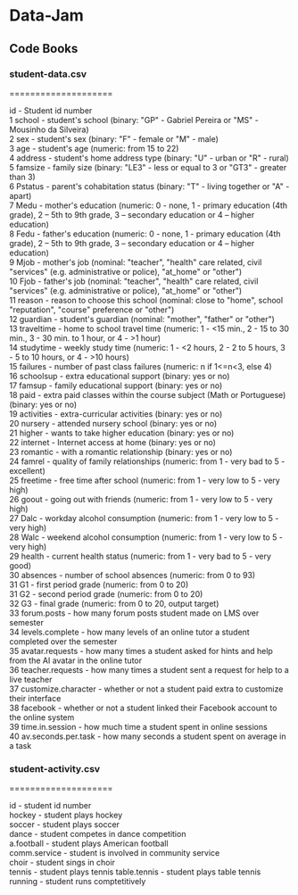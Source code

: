 # Data-Jam
## Code Books

### student-data.csv
====================

id - Student id number  
1 school - student's school (binary: "GP" - Gabriel Pereira or "MS" - Mousinho da Silveira)  
2 sex - student's sex (binary: "F" - female or "M" - male)  
3 age - student's age (numeric: from 15 to 22)  
4 address - student's home address type (binary: "U" - urban or "R" - rural)  
5 famsize - family size (binary: "LE3" - less or equal to 3 or "GT3" - greater than 3)  
6 Pstatus - parent's cohabitation status (binary: "T" - living together or "A" - apart)  
7 Medu - mother's education (numeric: 0 - none,  1 - primary education (4th grade), 2 – 5th to 9th grade, 3 – secondary education or 4 – higher education)  
8 Fedu - father's education (numeric: 0 - none,  1 - primary education (4th grade), 2 – 5th to 9th grade, 3 – secondary education or 4 – higher education)  
9 Mjob - mother's job (nominal: "teacher", "health" care related, civil "services" (e.g. administrative or police), "at_home" or "other")  
10 Fjob - father's job (nominal: "teacher", "health" care related, civil "services" (e.g. administrative or police), "at_home" or "other")  
11 reason - reason to choose this school (nominal: close to "home", school "reputation", "course" preference or "other")  
12 guardian - student's guardian (nominal: "mother", "father" or "other")  
13 traveltime - home to school travel time (numeric: 1 - <15 min., 2 - 15 to 30 min., 3 - 30 min. to 1 hour, or 4 - >1 hour)  
14 studytime - weekly study time (numeric: 1 - <2 hours, 2 - 2 to 5 hours, 3 - 5 to 10 hours, or 4 - >10 hours)  
15 failures - number of past class failures (numeric: n if 1<=n<3, else 4)  
16 schoolsup - extra educational support (binary: yes or no)  
17 famsup - family educational support (binary: yes or no)  
18 paid - extra paid classes within the course subject (Math or Portuguese) (binary: yes or no)  
19 activities - extra-curricular activities (binary: yes or no)  
20 nursery - attended nursery school (binary: yes or no)  
21 higher - wants to take higher education (binary: yes or no)  
22 internet - Internet access at home (binary: yes or no)  
23 romantic - with a romantic relationship (binary: yes or no)  
24 famrel - quality of family relationships (numeric: from 1 - very bad to 5 - excellent)  
25 freetime - free time after school (numeric: from 1 - very low to 5 - very high)  
26 goout - going out with friends (numeric: from 1 - very low to 5 - very high)  
27 Dalc - workday alcohol consumption (numeric: from 1 - very low to 5 - very high)  
28 Walc - weekend alcohol consumption (numeric: from 1 - very low to 5 - very high)  
29 health - current health status (numeric: from 1 - very bad to 5 - very good)  
30 absences - number of school absences (numeric: from 0 to 93)  
31 G1 - first period grade (numeric: from 0 to 20)  
31 G2 - second period grade (numeric: from 0 to 20)  
32 G3 - final grade (numeric: from 0 to 20, output target)  
33 forum.posts - how many forum posts student made on LMS over semester  
34 levels.complete - how many levels of an online tutor a student completed over the semester  
35 avatar.requests - how many times a student asked for hints and help from the AI avatar in the online tutor  
36 teacher.requests - how many times a student sent a request for help to a live teacher  
37 customize.character - whether or not a student paid extra to customize their interface  
38 facebook - whether or not a student linked their Facebook account to the online system  
39 time.in.session - how much time a student spent in online sessions  
40 av.seconds.per.task - how many seconds a student spent on average in a task  

### student-activity.csv
====================

id - student id number  
hockey - student plays hockey  
soccer - student plays soccer  
dance - student competes in dance competition  
a.football - student plays American football  
comm.service - student is involved in community service  
choir - student sings in choir  
tennis - student plays tennis
table.tennis - student plays table tennis
running - student runs comptetitively
